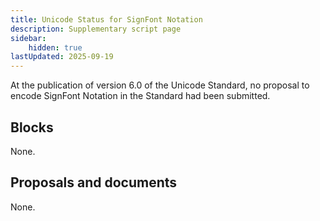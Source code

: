 ```yaml
---
title: Unicode Status for SignFont Notation
description: Supplementary script page
sidebar:
    hidden: true
lastUpdated: 2025-09-19
---
```


At the publication of version 6.0 of the Unicode Standard, no proposal to encode SignFont Notation in the Standard had been submitted.

## Blocks

None.

## Proposals and documents

None.
